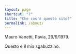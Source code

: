 ```yaml
---
layout: page
shortcut: "?"
title: "Che cos'è questo sito?"
permalink: /about/
---
```


Mauro Vanetti, Pavia, 29/9/1979.

Questo è il mio sgabuzzino.